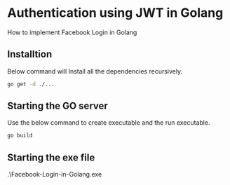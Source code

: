 # Authentication using JWT in Golang

How to implement Facebook Login in Golang

## Installtion

Below command will Install all the dependencies recursively. 

```bash
go get -d ./...
```

## Starting the GO server

Use the below command to create executable and the run executable.

```bash
go build
```
## Starting the exe file
.\Facebook-Login-in-Golang.exe
